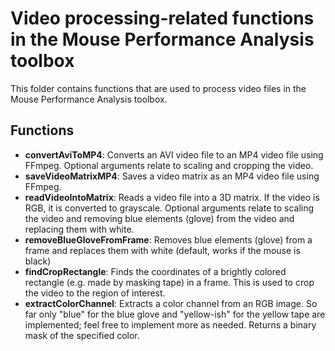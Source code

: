 # Video processing-related functions in the Mouse Performance Analysis toolbox
This folder contains functions that are used to process video files in the Mouse Performance Analysis toolbox. 

## Functions
- **convertAviToMP4**: Converts an AVI video file to an MP4 video file using FFmpeg. Optional arguments relate to scaling and cropping the video.
- **saveVideoMatrixMP4**: Saves a video matrix as an MP4 video file using FFmpeg. 
- **readVideoIntoMatrix**: Reads a video file into a 3D matrix. If the video is RGB, it is converted to grayscale. Optional arguments relate to scaling the video and removing blue elements (glove) from the video and replacing them with white.
- **removeBlueGloveFromFrame**: Removes blue elements (glove) from a frame and replaces them with white (default, works if the mouse is black)
- **findCropRectangle**: Finds the coordinates of a brightly colored rectangle (e.g. made by masking tape) in a frame. This is used to crop the video to the region of interest.
- **extractColorChannel**: Extracts a color channel from an RGB image. So far only "blue" for the blue glove and "yellow-ish" for the yellow tape are implemented; feel free to implement more as needed. Returns a binary mask of the specified color.
  